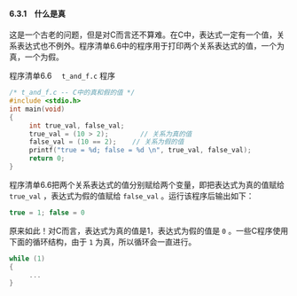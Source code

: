 #### 6.3.1　什么是真

这是一个古老的问题，但是对C而言还不算难。在C中，表达式一定有一个值，关系表达式也不例外。程序清单6.6中的程序用于打印两个关系表达式的值，一个为真，一个为假。

程序清单6.6　 `t_and_f.c` 程序

```c
/* t_and_f.c -- C中的真和假的值 */
#include <stdio.h>
int main(void)
{
     int true_val, false_val;
     true_val = (10 > 2);        // 关系为真的值
     false_val = (10 == 2);    // 关系为假的值
     printf("true = %d; false = %d \n", true_val, false_val);
     return 0;
}
```

程序清单6.6把两个关系表达式的值分别赋给两个变量，即把表达式为真的值赋给 `true_val` ，表达式为假的值赋给 `false_val` 。运行该程序后输出如下：

```c
true = 1; false = 0
```

原来如此！对C而言，表达式为真的值是1，表达式为假的值是 `0` 。一些C程序使用下面的循环结构，由于 `1` 为真，所以循环会一直进行。

```c
while (1)
{
     ...
}
```

